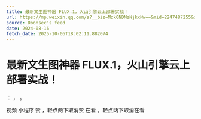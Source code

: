 ```yaml
---
title: 最新文生图神器 FLUX.1，火山引擎云上部署实战！
url: https://mp.weixin.qq.com/s?__biz=Mzk0NDMzNjkxNw==&mid=2247487255&idx=1&sn=6fa976337c572958ac3dabc4e0977d99
source: Doonsec's feed
date: 2024-08-16
fetch_date: 2025-10-06T18:02:11.882074
---
```


# 最新文生图神器 FLUX.1，火山引擎云上部署实战！

：
，
。

视频
小程序
赞
，轻点两下取消赞
在看
，轻点两下取消在看